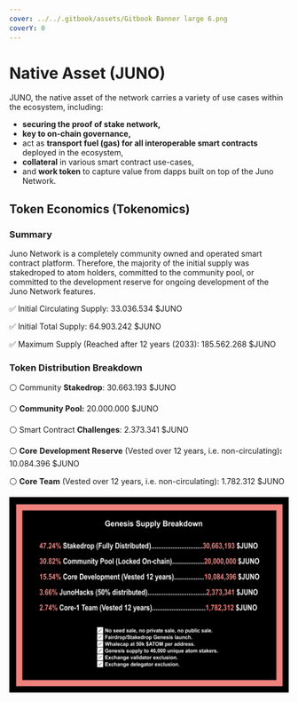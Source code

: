 ```yaml
---
cover: ../../.gitbook/assets/Gitbook Banner large 6.png
coverY: 0
---
```


# Native Asset (JUNO)

JUNO, the native asset of the network carries a variety of use cases within the ecosystem, including:

* **securing the proof of stake network,**
* **key to on-chain governance,**
* act as **transport fuel (gas) for all interoperable smart contracts** deployed in the ecosystem,
* **collateral** in various smart contract use-cases,
* and **work token** to capture value from dapps built on top of the Juno Network.

## **Token Economics (Tokenomics)**

### **Summary**

Juno Network is a completely community owned and operated smart contract platform. Therefore, the majority of the initial supply was stakedroped to atom holders, committed to the community pool, or committed to the development reserve for ongoing development of the Juno Network features.

✅ Initial Circulating Supply: 33.036.534 $JUNO

✅ Initial Total Supply: 64.903.242 $JUNO‌

✅ Maximum Supply (Reached after 12 years (2033): 185.562.268 $JUNO

### **Token Distribution Breakdown**

⚪️ Community **Stakedrop**: 30.663.193 $JUNO

⚪️ **Community Pool:** 20.000.000 $JUNO

⚪️ Smart Contract **Challenges**: 2.373.341 $JUNO

⚪️ **Core** **Development Reserve** (Vested over 12 years, i.e. non-circulating)**:** 10.084.396 $JUNO

⚪️ **Core Team** (Vested over 12 years, i.e. non-circulating): 1.782.312 $JUNO

&#x20;

![](<../../.gitbook/assets/image (17).png>)
